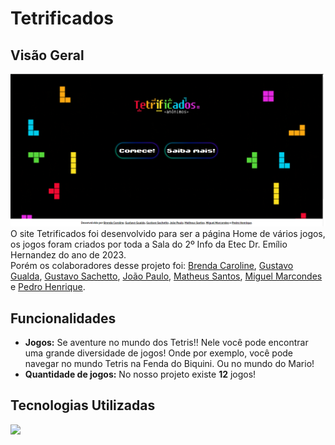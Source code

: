 # Tetrificados
## Visão Geral

<img src="view/img/fotoProjeto.png" style="margin:0 auto;">
O site Tetrificados foi desenvolvido para ser a página Home de vários jogos, os jogos foram criados por toda a Sala do 2º Info da Etec Dr. Emílio Hernandez do ano de 2023. </br>
Porém os colaboradores desse projeto foi: <a href="https://github.com/dartres" target="_blank">Brenda Caroline</a>,
            <a href="https://github.com/iCrowleySHR" target="_blank">Gustavo Gualda</a>, 
            <a href="https://github.com/GustavoSachetto" target="_blank">Gustavo Sachetto</a>, 
            <a href="https://github.com/jubileuwu" target="_blank">João Paulo</a>, 
            <a href="https://github.com/matheussantosrodrigues" target="_blank">Matheus Santos</a>,
            <a href="https://github.com/Miguelzzzz" target="_blank">Miguel Marcondes</a> e 
            <a href="https://github.com/phpparker" target="_blank">Pedro Henrique</a>.

## Funcionalidades

- **Jogos:** Se aventure no mundo dos Tetris!! Nele você pode encontrar uma grande diversidade de jogos! Onde por exemplo, você pode navegar no mundo Tetris na Fenda do Biquini. Ou no mundo do Mario!
- **Quantidade de jogos:** No nosso projeto existe **12** jogos!

## Tecnologias Utilizadas
<img src="https://skillicons.dev/icons?i=html,css,js,php">

